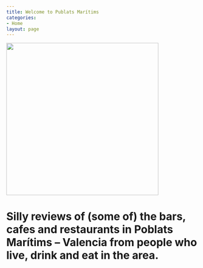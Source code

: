 ```yaml
---
title: Welcome to Publats Marítims
categories:
- Home
layout: page
---
```


<img src="/uploads/cropped-20200303_095854-scaled-1-1536x922.jpg" height="400px">

# Silly reviews of (some of) the bars, cafes and restaurants in Poblats Marítims – Valencia from people who live, drink and eat in the area. 
